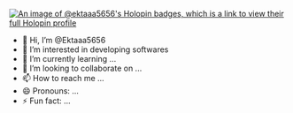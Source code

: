 [![An image of @ektaaa5656's Holopin badges, which is a link to view their full Holopin profile](https://holopin.me/ektaaa5656)](https://holopin.io/@ektaaa5656)
- 👋 Hi, I’m @Ektaaa5656
- 👀 I’m interested in developing softwares
- 🌱 I’m currently learning ...
- 💞️ I’m looking to collaborate on ...
- 📫 How to reach me ...
- 😄 Pronouns: ...
- ⚡ Fun fact: ...

<!---
Ektaaa5656/Ektaaa5656 is a ✨ special ✨ repository because its `README.md` (this file) appears on your GitHub profile.
You can click the Preview link to take a look at your changes.
--->

